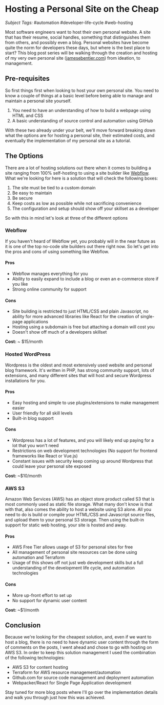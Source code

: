 # Hosting a Personal Site on the Cheap

*Subject Tags:* #automation #developer-life-cycle #web-hosting

Most software engineers want to host their own personal website. A site that has their resume, social handles, something that distinguishes them from others, and possibly even a blog.  Personal websites have become quite the norm for developers these days, but where is the best place to start? This blog post series will be walking through the creation and hosting of my very own personal site ([jamesebentier.com](https://jamesebentier.com)) from ideation, to management.

## Pre-requisites
So first things first when looking to host your own personal site. You need to know a couple of things at a basic level before being able to manage and maintain a personal site yourself.

1. You need to have an understanding of how to build a webpage using HTML and CSS
2. A basic understanding of source control and automation using GitHub

With these two already under your belt, we'll move forward breaking down what the options are for hosting a personal site, their estimated costs, and eventually the implementation of my personal site as a tutorial.

## The Options
There are a lot of hosting solutions out there when it comes to building a site ranging from 100% self-hosting to using a site builder like [Webflow](https://webflow.com). What we're looking for here is a solution that will check the following boxes:

1. The site must be tied to a custom domain
2. Be easy to maintain
3. Be secure
4. Keep costs as low as possible while not sacrificing convenience
5. The configuration and setup should show off your skillset as a developer

So with this in mind let's look at three of the different options

### Webflow
If you haven't heard of Webflow yet, you probably will in the near future as it is one of the top no-code site builders out there right now. So let's get into the pros and cons of using something like Webflow.

#### Pros
* Webflow manages everything for you
* Ability to easily expand to include a blog or even an e-commerce store if you like
* Strong online community for support

#### Cons
* Site building is restricted to just HTML/CSS and plain Javascript, no ability for more advanced libraries like React for the creation of single-page applications
* Hosting using a subdomain is free but attaching a domain will cost you
* Doesn't show off much of a developers skillset

**Cost:** ~ $15/month

### Hosted WordPress
Wordpress is the oldest and most extensively used website and personal blog framework. It's written in PHP, has strong community support, lots of extensions, and many different sites that will host and secure Wordpress installations for you.

#### Pros
* Easy hosting and simple to use plugins/extensions to make management easier
* User friendly for all skill levels
* Built-in blog support

#### Cons
* Wordpress has a lot of features, and you will likely end up paying for a lot that you won't need
* Restrictions on web development technologies (No support for frontend frameworks like React or Vue.js)
* Constant issues with security keep coming up around Wordpress that could leave your personal site exposed

**Cost:** ~$10/month

### AWS S3
Amazon Web Services (AWS) has an object store product called S3 that is most commonly used as static file storage. What many don't know is that with that, also comes the ability to host a website using S3 alone.  All you need to do is build or compile your HTML/CSS and Javascript source files, and upload them to your personal S3 storage. Then using the built-in support for static web hosting, your site is hosted and away.

#### Pros
* AWS Free Tier allows usage of S3 for personal sites for free
* All management of personal site resources can be done using automation and Terraform
* Usage of this shows off not just web development skills but a full understanding of the development life cycle, and automation technologies

#### Cons
* More up-front effort to set up
* No support for dynamic user content

**Cost:** ~$1/month

## Conclusion
Because we're looking for the cheapest solution, and, even if we want to host a blog, there is no need to have dynamic user content through the form of comments on the posts, I went ahead and chose to go with hosting on AWS S3. In order to keep this solution management I used the combination of the following technologies:

* AWS S3 for content hosting
* Terraform for AWS resource management/automation
* Github.com for source code management and deployment automation
* Webpacker/React for Single Page Application development

Stay tuned for more blog posts where I'll go over the implementation details and walk you through just how this was achieved.
